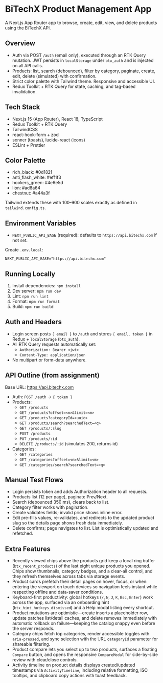 # BiTechX Product Management App

A Next.js App Router app to browse, create, edit, view, and delete products using the BiTechX API.

## Overview
- Auth via POST `/auth` (email only), executed through an RTK Query mutation. JWT persists in `localStorage` under `btx_auth` and is injected on all API calls.
- Products: list, search (debounced), filter by category, paginate, create, edit, delete (simulated) with confirmation.
- Strict color palette with Tailwind theme. Responsive and accessible UI.
- Redux Toolkit + RTK Query for state, caching, and tag-based invalidation.

## Tech Stack
- Next.js 15 (App Router), React 18, TypeScript
- Redux Toolkit + RTK Query
- TailwindCSS
- react-hook-form + zod
- sonner (toasts), lucide-react (icons)
- ESLint + Prettier

## Color Palette
- rich_black: #0d1821
- anti_flash_white: #eff1f3
- hookers_green: #4e6e5d
- lion: #ad8a64
- chestnut: #a44a3f

Tailwind extends these with 100–900 scales exactly as defined in `tailwind.config.ts`.

## Environment Variables
- `NEXT_PUBLIC_API_BASE` (required): defaults to `https://api.bitechx.com` if not set.

Create `.env.local`:
```
NEXT_PUBLIC_API_BASE="https://api.bitechx.com"
```

## Running Locally
1. Install dependencies: `npm install`
2. Dev server: `npm run dev`
3. Lint: `npm run lint`
4. Format: `npm run format`
5. Build: `npm run build`

## Auth and Headers
- Login screen posts `{ email }` to `/auth` and stores `{ email, token }` in Redux + `localStorage` (`btx_auth`).
- All RTK Query requests automatically set:
  - `Authorization: Bearer <jwt>`
  - `Content-Type: application/json`
- No multipart or form-data anywhere.

## API Outline (from assignment)
Base URL: https://api.bitechx.com
- Auth: `POST /auth` -> `{ token }`
- Products:
  - `GET /products`
  - `GET /products?offset=<n>&limit=<m>`
  - `GET /products?categoryId=<uuid>`
  - `GET /products/search?searchedText=<q>`
  - `GET /products/:slug`
  - `POST /products`
  - `PUT /products/:id`
  - `DELETE /products/:id` (simulates 200, returns id)
- Categories:
  - `GET /categories`
  - `GET /categories?offset=<n>&limit=<m>`
  - `GET /categories/search?searchedText=<q>`

## Manual Test Flows
- Login persists token and adds Authorization header to all requests.
- Products list (12 per page), paginate Prev/Next.
- Search (debounced 350 ms), clears back to list.
- Category filter works with pagination.
- Create validates fields; invalid price shows inline error.
- Edit pre-fills values, re-validates, and redirects to the updated product slug so the details page shows fresh data immediately.
- Delete confirms; page navigates to list. List is optimistically updated and refetched.

## Extra Features
- Recently viewed chips above the products grid keep a local ring buffer (`btx_recent_products`) of the last eight unique products you opened. Chips show thumbnails, category badges, and a clear-all control, and they refresh themselves across tabs via storage events.
- Product cards prefetch their detail pages on hover, focus, or when entering the viewport on touch devices so navigation feels instant while respecting offline and data-saver conditions.
- Keyboard-first productivity: global hotkeys (`/`, `N`, `J`, `K`, `Esc`, `Enter`) work across the app, surfaced via an onboarding hint (`btx_hint_hotkeys_dismissed`) and a Help modal listing every shortcut.
- Product mutations are optimistic—create inserts a placeholder row, update patches list/detail caches, and delete removes immediately with automatic rollback on failure—keeping the catalog snappy even before the server responds.
- Category chips fetch top categories, render accessible toggles with `aria-pressed`, and sync selection with the URL `categoryId` parameter for shareable filtering.
- Product compare lets you select up to two products, surfaces a floating `Compare` button, and opens the responsive `CompareModal` for side-by-side review with clear/close controls.
- Activity timeline on product details displays created/updated timestamps via `ActivityTimeline`, including relative formatting, ISO tooltips, and clipboard copy actions with toast feedback.